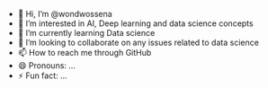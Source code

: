 - 👋 Hi, I’m @wondwossena
- 👀 I’m interested in AI, Deep learning and data science concepts
- 🌱 I’m currently learning Data science
- 💞️ I’m looking to collaborate on any issues related to data science
- 📫 How to reach me through GitHub
- 😄 Pronouns: ...
- ⚡ Fun fact: ...

<!---
wondwossena/wondwossena is a ✨ special ✨ repository because its `README.md` (this file) appears on your GitHub profile.
You can click the Preview link to take a look at your changes.
--->
